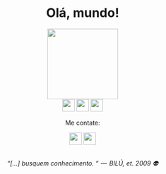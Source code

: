<h1 align="center">Olá, mundo!</h1>

<div align="center">
  <img height="160em" src="https://github-readme-stats.vercel.app/api/top-langs/?username=danielsantos404&layout=compact&theme=gotham"/>
</div>

<div align="center">
	<img height="28em" src="https://img.shields.io/badge/JavaScript-F7DF1E?style=for-the-badge&logo=javascript&logoColor=black"/>
	<img height="28em" src="https://img.shields.io/badge/React-20232A?style=for-the-badge&logo=react&logoColor=61DAFB"/>
	<img height="28em" src="https://img.shields.io/badge/TypeScript-007ACC?style=for-the-badge&logo=typescript&logoColor=white"/>
</div>

<div align="center">
	<p>Me contate:</p>
	<a href="https://www.linkedin.com/in/daniel-fsantos/"><img height="28em" src="https://img.shields.io/badge/LinkedIn-0077B5?style=for-the-badge&logo=linkedin&logoColor=white"/><a/>
	<a href="mailto:dan.danielfs@gmail.com"><img height="28em" src="https://img.shields.io/badge/Gmail-333333?style=for-the-badge&logo=gmail&logoColor=red"/></a>
</div>
	
##

<p align="center">
  <em>“[…] busquem conhecimento. “  —  BILÚ, et. 2009 👽</em>
</p>
	


          

